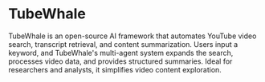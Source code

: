 # TubeWhale
TubeWhale is an open-source AI framework that automates YouTube video search, transcript retrieval, and content summarization. Users input a keyword, and TubeWhale's multi-agent system expands the search, processes video data, and provides structured summaries. Ideal for researchers and analysts, it simplifies video content exploration.

